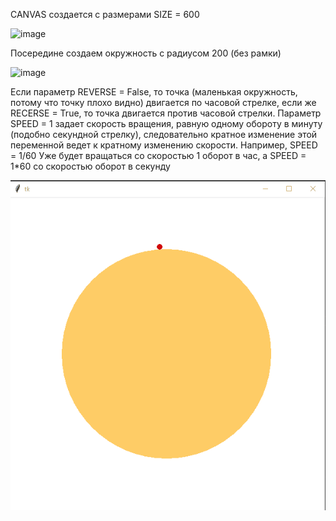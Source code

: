 CANVAS создается с размерами SIZE = 600

![image](https://user-images.githubusercontent.com/58771506/154855472-0b09d301-580b-4d65-b741-641d001b38d0.png)

Посередине создаем окружность с радиусом 200 (без рамки)

![image](https://user-images.githubusercontent.com/58771506/154855498-50479c95-a753-4f0e-9b70-3118e65b5f64.png)

Если параметр REVERSE = False, то точка (маленькая окружность, потому что точку плохо видно) двигается по часовой стрелке, если же RECERSE = True,  то точка двигается против часовой стрелки.
Параметр SPEED = 1 задает скорость вращения, равную одному обороту в минуту (подобно секундной стрелку), следовательно кратное изменение этой переменной ведет к кратному изменению скорости.
Например, SPEED = 1/60 Уже будет вращаться со скоростью 1 оборот в час, а SPEED = 1*60  со скоростью оборот в секунду

![Ну не загрузилась, что поделать](https://github.com/nesto4ka/practice_4_1/blob/main/example.gif?raw=true)
